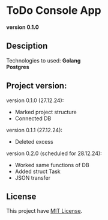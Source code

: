 # ToDo Console App
**version 0.1.0**

## Desciption
Technologies to used:
  **Golang**    
  **Postgres**

## Project version:
  version 0.1.0 (27.12.24):
  - Marked project structure
  - Connected DB

  version 0.1.1 (27.12.24):
  - Deleted excess

  version 0.2.0 (scheduled for 28.12.24):
  - Worked same functions of DB
  - Added struct Task
  - JSON transfer

## License
This project have [MIT License](LICENSE).

